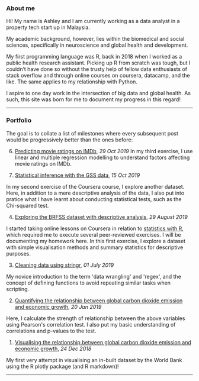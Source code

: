 
### About me

Hi! My name is Ashley and I am currently working as a data analyst in a property tech start up in Malaysia.

My academic background, however, lies within the biomedical and social sciences, specifically in neuroscience and global health and development.

My first programming language was R, back in 2018 when I worked as a public health research assistant. Picking up R from scratch was tough, but I couldn’t have done so without the trusty help of fellow data enthusiasts of stack overflow and through online courses on coursera, datacamp, and the like. The same applies to my relationship with Python. 

I aspire to one day work in the intersection of big data and global health. As such, this site was born for me to document my progress in this regard!

---

### Portfolio

The goal is to collate a list of milestones where every subsequent post would be progressively better than the ones before:

6) [Predicting movie ratings on IMDb](/html/entry6.html), <i>29 Oct 2019</i>
In my third exercise, I use linear and multiple regression modelling to understand factors affecting movie ratings on IMDb. 

5) [Statistical inference with the GSS data](/html/entry5.html), <i>15 Oct 2019</i>

In my second exercise of the Coursera course, I explore another dataset. Here, in addition to a mere descriptive analysis of the data, I also put into pratice what I have learnt about conducting statistical tests, such as the Chi-squared test. 

4) [Exploring the BRFSS dataset with descriptive analysis](/html/entry4.html), <i>29 August 2019</i>

I started taking online lessons on Coursera in relation to [statistics with R](https://www.coursera.org/specializations/statistics), which required me to execute several peer-reviewed exercises. I will be documenting my homework here. In this first exercise, I explore a dataset with simple visualisation methods and summary statistics for descriptive purposes. 

3) [Cleaning data using stringr](/html/entry3.html), <i>01 July 2019</i>

My novice introduction to the term 'data wrangling' and 'regex', and the concept of defining functions to avoid repeating similar tasks when scripting. 

2) [Quantifying the relationship between global carbon dioxide emission and economic growth](/html/entry2.html), <i>20 Jan 2019</i>

Here, I calculate the strength of relationship between the above variables using Pearson's correlation test. I also put my basic understanding of correlations and p-values to the test. 

1) [Visualising the relationship between global carbon dioxide emission and economic growth](/html/entry1.html), <i>24 Dec 2018</i>

My first very attempt in visualising an in-built dataset by the World Bank using the R plotly package (and R markdown)!

---

